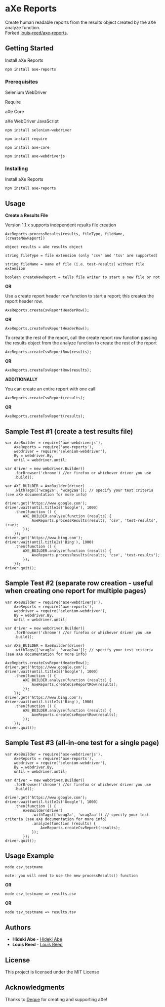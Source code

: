 # aXe Reports

Create human readable reports from the results object created by the aXe analyze function.  
Forked [louis-reed/axe-reports](https://github.com/louis-reed/axe-reports).

## Getting Started

Install aXe Reports

```
npm install axe-reports
```

### Prerequisites

Selenium WebDriver

Require

aXe Core

aXe WebDriver JavaScript

```
npm install selenium-webdriver

npm install require

npm install axe-core

npm install axe-webdriverjs
```

### Installing

Install aXe Reports

```
npm install axe-reports
```

## Usage

**Create a Results File**

Version 1.1.x supports independent results file creation

```
AxeReports.processResults(results, fileType, fileName, [createNewReport])

object results = aXe results object

string fileType = file extension (only 'csv' and 'tsv' are supported)

string fileName = name of file (i.e. test-results) without file extension

boolean createNewReport = tells file writer to start a new file or not
```

**OR**

Use a create report header row function to start a report; this creates the report header row.

```
AxeReports.createCsvReportHeaderRow();
```

**OR**

```
AxeReports.createTsvReportHeaderRow();
```

To create the rest of the report, call the create report row function passing the results object from the analyze function to create the rest of the report

```
AxeReports.createCsvReportRow(results);
```

**OR**

```
AxeReports.createTsvReportRow(results);
```

**ADDITIONALLY**

You can create an entire report with one call

```
AxeReports.createCsvReport(results);
```

**OR**

```
AxeReports.createTsvReport(results);
```

## Sample Test #1 (create a test results file)

```
var AxeBuilder = require('axe-webdriverjs'),
    AxeReports = require('axe-reports'),
    webdriver = require('selenium-webdriver'),
    By = webdriver.By,
    until = webdriver.until;

var driver = new webdriver.Builder()
    .forBrowser('chrome') //or firefox or whichever driver you use
    .build();

var AXE_BUILDER = AxeBuilder(driver)
    .withTags(['wcag2a', 'wcag2aa']); // specify your test criteria (see aXe documentation for more info)

driver.get('https://www.google.com');
driver.wait(until.titleIs('Google'), 1000)
    .then(function () {
        AXE_BUILDER.analyze(function (results) {
            AxeReports.processResults(results, 'csv', 'test-results', true);
        });
    });
driver.get('https://www.bing.com');
driver.wait(until.titleIs('Bing'), 1000)
    .then(function () {
        AXE_BUILDER.analyze(function (results) {
            AxeReports.processResults(results, 'csv', 'test-results');
        });
    });
driver.quit();
```

## Sample Test #2 (separate row creation - useful when creating one report for multiple pages)

```
var AxeBuilder = require('axe-webdriverjs'),
    AxeReports = require('axe-reports'),
    webdriver = require('selenium-webdriver'),
    By = webdriver.By,
    until = webdriver.until;

var driver = new webdriver.Builder()
    .forBrowser('chrome') //or firefox or whichever driver you use
    .build();

var AXE_BUILDER = AxeBuilder(driver)
    .withTags(['wcag2a', 'wcag2aa']); // specify your test criteria (see aXe documentation for more info)

AxeReports.createCsvReportHeaderRow();
driver.get('https://www.google.com');
driver.wait(until.titleIs('Google'), 1000)
    .then(function () {
        AXE_BUILDER.analyze(function (results) {
            AxeReports.createCsvReportRow(results);
        });
    });
driver.get('https://www.bing.com');
driver.wait(until.titleIs('Bing'), 1000)
    .then(function () {
        AXE_BUILDER.analyze(function (results) {
            AxeReports.createCsvReportRow(results);
        });
    });
driver.quit();
```

## Sample Test #3 (all-in-one test for a single page)

```
var AxeBuilder = require('axe-webdriverjs'),
    AxeReports = require('axe-reports'),
    webdriver = require('selenium-webdriver'),
    By = webdriver.By,
    until = webdriver.until;

var driver = new webdriver.Builder()
    .forBrowser('chrome') //or firefox or whichever driver you use
    .build();

driver.get('https://www.google.com');
driver.wait(until.titleIs('Google'), 1000)
    .then(function () {
        AxeBuilder(driver)
            .withTags(['wcag2a', 'wcag2aa']) // specify your test criteria (see aXe documentation for more info)
            .analyze(function (results) {
                AxeReports.createCsvReport(results);
            });
        });
driver.quit();
```

## Usage Example

```
node csv_testname

note: you will need to use the new processResults() function
```

**OR**

```
node csv_testname => results.csv
```

**OR**

```
node tsv_testname => results.tsv
```

## Authors

- **Hideki Abe** - [Hideki Abe](https://github.com/hideki-a)
- **Louis Reed** - [Louis Reed](https://github.com/louis-reed)

## License

This project is licensed under the MIT License

## Acknowledgments

Thanks to [Deque](http://www.deque.com/products/aXe/) for creating and supporting aXe!
